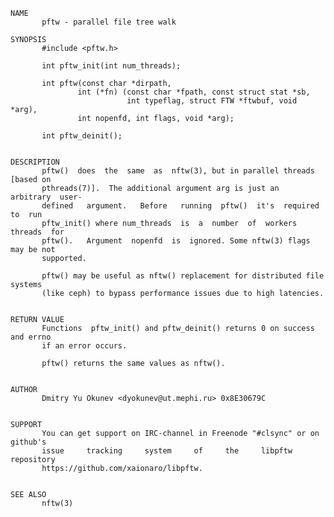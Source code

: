     NAME
           pftw - parallel file tree walk
    
    SYNOPSIS
           #include <pftw.h>
    
           int pftw_init(int num_threads);
    
           int pftw(const char *dirpath,
                   int (*fn) (const char *fpath, const struct stat *sb,
                              int typeflag, struct FTW *ftwbuf, void *arg),
                   int nopenfd, int flags, void *arg);
    
           int pftw_deinit();
    
    
    DESCRIPTION
           pftw()  does  the  same  as  nftw(3), but in parallel threads [based on
           pthreads(7)].  The additional argument arg is just an  arbitrary  user-
           defined   argument.   Before   running  pftw()  it's  required  to  run
           pftw_init() where num_threads  is  a  number  of  workers  threads  for
           pftw().   Argument  nopenfd  is  ignored. Some nftw(3) flags may be not
           supported.
    
           pftw() may be useful as nftw() replacement for distributed file systems
           (like ceph) to bypass performance issues due to high latencies.
    
    
    RETURN VALUE
           Functions  pftw_init() and pftw_deinit() returns 0 on success and errno
           if an error occurs.
    
           pftw() returns the same values as nftw().
    
    
    AUTHOR
           Dmitry Yu Okunev <dyokunev@ut.mephi.ru> 0x8E30679C
    
    
    SUPPORT
           You can get support on IRC-channel in Freenode "#clsync" or on github's
           issue     tracking     system     of     the     libpftw     repository
           https://github.com/xaionaro/libpftw.
    
    
    SEE ALSO
           nftw(3)

